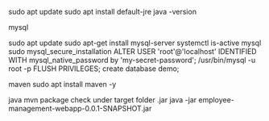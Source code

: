 sudo apt update
sudo apt install default-jre 
java -version








mysql


sudo apt update
sudo apt-get install mysql-server
systemctl is-active mysql
sudo mysql_secure_installation
ALTER USER 'root'@'localhost' IDENTIFIED WITH mysql_native_password by 'my-secret-password';
/usr/bin/mysql -u root -p
FLUSH PRIVILEGES;
create database demo;
 
maven
sudo apt install maven -y




java
mvn package
check under target folder .jar
java -jar employee-management-webapp-0.0.1-SNAPSHOT.jar
